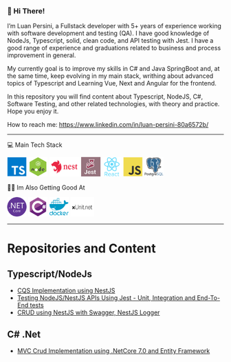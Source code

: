 ### 👋 Hi There!

I’m Luan Persini, a Fullstack developer with 5+ years of experience working with software development and testing (QA). I have good knowledge of NodeJs, Typescript, solid, clean code, and API testing with Jest. I have a good range of experience and graduations related to business and process improvement in general.

My currently goal is to improve my skills in C# and Java SpringBoot and, at the same time, keep evolving in my main stack, writhing about advanced topics of Typescript and Learning Vue, Next and Angular for the frontend.

In this repository you will find content about Typescript, NodeJS, C#, Software Testing, and other related technologies, with theory and practice. Hope you enjoy it.

How to reach me: https://www.linkedin.com/in/luan-persini-80a6572b/

---
💻 Main Tech Stack

<img src="https://github.com/devicons/devicon/blob/master/icons/typescript/typescript-original.svg" alt="Typescript" width="45" height="45" /> <img src="nodejs.png" alt="NodeJs" width="45" height="45" /> <img src="nestjs.png" alt="NestJs" width="70" height="45" /> <img src="jest.png" alt="JestJs" width="45" height="45" /> <img src="https://github.com/devicons/devicon/blob/master/icons/react/react-original-wordmark.svg" alt="ReactJs" width="45" height="45" /> <img src="https://github.com/devicons/devicon/blob/master/icons/javascript/javascript-original.svg" alt="JavaScript logo" width="45" height="45" /> <img src="https://github.com/devicons/devicon/blob/master/icons/postgresql/postgresql-original-wordmark.svg" alt="PostgreSQL" width="45" height="45" />

:student: Im Also Getting Good At

<img src="https://github.com/devicons/devicon/blob/master/icons/dotnetcore/dotnetcore-original.svg" alt="dotnet logo" width="45" height="45" /> <img src="https://github.com/devicons/devicon/blob/master/icons/csharp/csharp-original.svg" alt="csharp logo" width="45" height="45" /> <img src="https://github.com/devicons/devicon/blob/master/icons/docker/docker-plain-wordmark.svg" alt="docker" width="45" height="45" /> <img src="xunit.png" alt="xunit" width="55" height="45" />

---

# Repositories and Content

## Typescript/NodeJs

- [CQS Implementation using NestJS](https://github.com/luanpersini/nodejs-nestjs-cqs)
- [Testing NodeJS/NestJS APIs Using Jest - Unit, Integration and End-To-End tests](https://github.com/luanpersini/tests-node-backend-tests-using-jest-typescript)
- [CRUD using NestJS with Swagger, NestJS Logger](https://github.com/luanpersini/venturus-backend-printer-challange)


## C# .Net

- [MVC Crud Implementation using .NetCore 7.0 and Entity Framework](https://github.com/luanpersini/dotnet-mvc-saleswebmvc)

